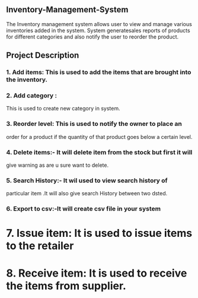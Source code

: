 ## Inventory-Management-System

The Inventory  management system  allows user to view and
manage various inventories added in the system. System generatesales reports of products for different categories and also notify the user to reorder the product.

## Project Description
### 1. Add items: This is used to add the items that are brought into the inventory.
### 2. Add category :
This is used to create new category in system.
### 3. Reorder level: This is used to notify the owner to place an
order for a product if the quantity of that product goes below a
certain level.

### 4. Delete items:- It will delete item from the stock but first it will
give warning as are u sure want to delete.

### 5. Search History:- It wil used to view search history of
particular item .It will also give search History between two
dsted.

### 6. Export to csv:-It will create csv file in your system

# 7. Issue item: It is used to issue items to the retailer

# 8. Receive item: It is used to receive the items from supplier.
